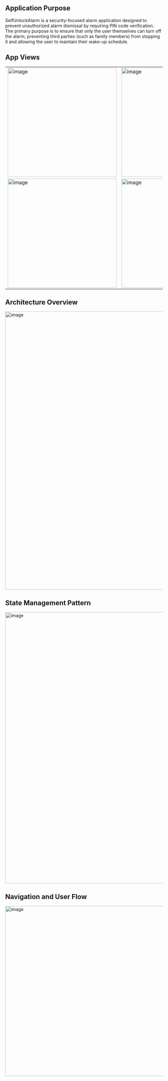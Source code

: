## Application Purpose
SelfUnlockAlarm is a security-focused alarm application designed to prevent unauthorized alarm dismissal by requiring PIN code verification. The primary purpose is to ensure that only the user themselves can turn off the alarm, preventing third parties (such as family members) from stopping it and allowing the user to maintain their wake-up schedule.

## App Views
|||
|----| ----|
|<img width="348" alt="image" src="https://github.com/user-attachments/assets/127b71f2-7d6b-4cb2-92e1-fda1658364b0" />|<img width="348" alt="image" src="https://github.com/user-attachments/assets/7afbbbcc-dd78-4959-b6d7-b7706d494d6b" />|
|<img width="348" alt="image" src="https://github.com/user-attachments/assets/dc3ef7fa-6ab5-4158-99c5-d9fed5e51c54" />|<img width="348" alt="image" src="https://github.com/user-attachments/assets/69def6f7-5d0c-4ca6-abab-4f2510a89b96" />|


## Architecture Overview
<img width="888" alt="image" src="https://github.com/user-attachments/assets/47a85b3e-3f20-4796-92d1-e3ca1c3e961f" />

## State Management Pattern
<img width="866" alt="image" src="https://github.com/user-attachments/assets/6ee2a7b8-911c-47ba-b148-991784ab2b0a" />


## Navigation and User Flow
<img width="543" alt="image" src="https://github.com/user-attachments/assets/cb80b3f3-7f2a-4797-a71e-acd2b4385513" />
